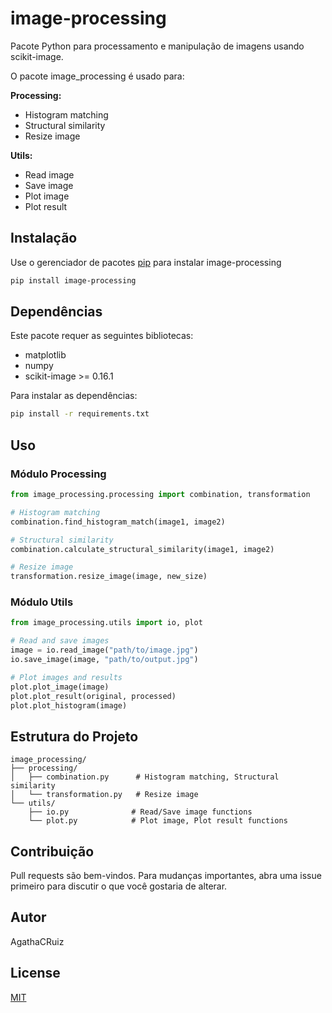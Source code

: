 # image-processing

Pacote Python para processamento e manipulação de imagens usando scikit-image.

O pacote image_processing é usado para:

**Processing:**

- Histogram matching
- Structural similarity
- Resize image

**Utils:**

- Read image
- Save image
- Plot image
- Plot result

## Instalação

Use o gerenciador de pacotes [pip](https://pip.pypa.io/en/stable/) para instalar image-processing

```bash
pip install image-processing
```

## Dependências

Este pacote requer as seguintes bibliotecas:

- matplotlib
- numpy
- scikit-image >= 0.16.1

Para instalar as dependências:

```bash
pip install -r requirements.txt
```

## Uso

### Módulo Processing

```python
from image_processing.processing import combination, transformation

# Histogram matching
combination.find_histogram_match(image1, image2)

# Structural similarity
combination.calculate_structural_similarity(image1, image2)

# Resize image
transformation.resize_image(image, new_size)
```

### Módulo Utils

```python
from image_processing.utils import io, plot

# Read and save images
image = io.read_image("path/to/image.jpg")
io.save_image(image, "path/to/output.jpg")

# Plot images and results
plot.plot_image(image)
plot.plot_result(original, processed)
plot.plot_histogram(image)
```

## Estrutura do Projeto

```
image_processing/
├── processing/
│   ├── combination.py      # Histogram matching, Structural similarity
│   └── transformation.py   # Resize image
└── utils/
    ├── io.py              # Read/Save image functions
    └── plot.py            # Plot image, Plot result functions
```

## Contribuição

Pull requests são bem-vindos. Para mudanças importantes, abra uma issue primeiro para discutir o que você gostaria de alterar.

## Autor

AgathaCRuiz

## License

[MIT](https://choosealicense.com/licenses/mit/)

